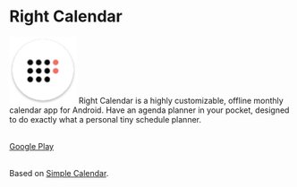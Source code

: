 # Right Calendar

<img alt="Logo" src="app/src/main/res/drawable/ic_launcher.png" width="120" />
Right Calendar is a highly customizable, offline monthly calendar app for Android. Have an agenda planner in your pocket, designed to do exactly what a personal tiny schedule planner. <br><br>

[Google Play](https://play.google.com/store/apps/details?id=com.goodwy.calendar)<br><br>

Based on [Simple Calendar](https://github.com/SimpleMobileTools/Simple-Calendar).
